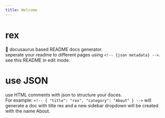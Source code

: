 ```yaml
---
title: Welcome 
--- 
```


# rex

🦖 docusaurus based README docs generator.  
seperate your readme to different pages using `<!-- {json metadata} -->`.  
see this README in edit mode.

# use JSON

use HTML comments with json to structure your doces.  
For example:
`<!-- { "title": "rex", "category": "About" } -->` will generate a doc with title rex and a new sidebar dropdown will be created with the name About.

 